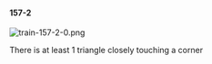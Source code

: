 #### 157-2
![train-157-2-0.png](https://github.com/lil-lab/nlvr/raw/master/nlvr/train/images/61/train-157-2-0.png "train-157-2-0.png")

There is at least 1 triangle closely touching a corner